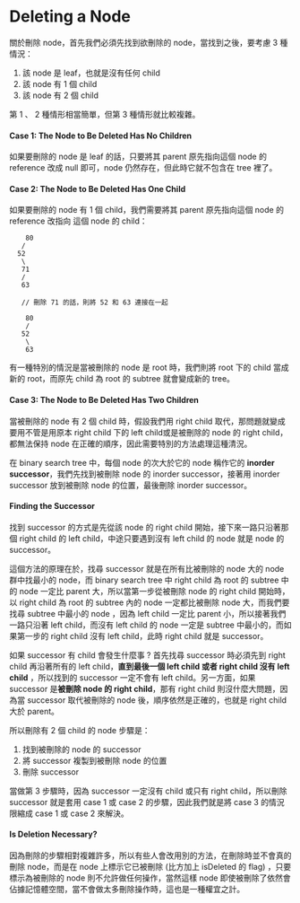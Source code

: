 # Deleting a Node

關於刪除 node，首先我們必須先找到欲刪除的 node，當找到之後，要考慮 3 種情況：

1. 該 node 是 leaf，也就是沒有任何 child
2. 該 node 有 1 個 child
3. 該 node 有 2 個 child

第 1 、 2 種情形相當簡單，但第 3 種情形就比較複雜。

#### Case 1: The Node to Be Deleted Has No Children

如果要刪除的 node 是 leaf 的話，只要將其 parent 原先指向這個 node 的 reference 改成 null 即可，node 仍然存在，但此時它就不包含在 tree 裡了。

#### Case 2: The Node to Be Deleted Has One Child

如果要刪除的 node 有 1 個 child，我們需要將其 parent 原先指向這個 node 的 reference 改指向 這個 node 的 child：

```text
    80
   /
  52
   \
   71
   /
   63
   
   // 刪除 71 的話，則將 52 和 63 連接在一起
   
    80
    /
   52
    \
    63
```

有一種特別的情況是當被刪除的 node 是 root 時，我們則將 root 下的 child 當成新的 root，而原先 child 為 root 的 subtree 就會變成新的 tree。

#### Case 3: The Node to Be Deleted Has Two Children

當被刪除的 node 有 2 個 child 時，假設我們用 right child 取代，那問題就變成要用不管是用原本 right child 下的 left child或是被刪除的 node 的 right child，都無法保持 node 在正確的順序，因此需要特別的方法處理這種清況。

在 binary search tree 中，每個 node 的次大於它的 node 稱作它的 **inorder successor**，我們先找到被刪除 node 的 inorder successor，接著用 inorder successor 放到被刪除 node 的位置，最後刪除 inorder successor。

#### Finding the Successor

找到 successor 的方式是先從該 node 的 right child 開始，接下來一路只沿著那個 right child 的 left child，中途只要遇到沒有 left child 的 node 就是 node 的 successor。

這個方法的原理在於，找尋 successor 就是在所有比被刪除的 node 大的 node 群中找最小的 node，而 binary search tree 中 right child 為 root 的 subtree 中的 node 一定比 parent 大，所以當第一步從被刪除 node 的 right child 開始時，以 right child 為 root 的 subtree 內的 node 一定都比被刪除 node 大，而我們要找尋 subtree 中最小的 node ，因為 left child 一定比 parent 小，所以接著我們一路只沿著 left child，而沒有 left child 的 node 一定是 subtree 中最小的，而如果第一步的 right child 沒有 left child，此時 right child 就是 successor。

如果 successor 有 child 會發生什麼事 ? 首先找尋 successor 時必須先到 right child 再沿著所有的 left child，**直到最後一個 left child 或者 right child 沒有 left child** ，所以找到的 successor 一定不會有 left child。另一方面，如果 successor 是**被刪除 node 的 right child**，那有 right child 則沒什麼大問題，因為當 successor 取代被刪除的 node 後，順序依然是正確的，也就是 right child 大於 parent。

所以刪除有 2 個 child 的 node 步驟是：

1. 找到被刪除的 node 的 successor
2. 將 successor 複製到被刪除 node 的位置
3. 刪除 successor

當做第 3 步驟時，因為 successor 一定沒有 child 或只有 right child，所以刪除 successor 就是套用 case 1 或 case 2 的步驟，因此我們就是將 case 3 的情況限縮成 case 1 或 case 2 來解決。

#### Is Deletion Necessary?

因為刪除的步驟相對複雜許多，所以有些人會改用別的方法，在刪除時並不會真的刪除 node，而是在 node 上標示它已被刪除 \(比方加上 isDeleted 的 flag\) ，只要標示為被刪除的 node 則不允許做任何操作，當然這樣 node 即使被刪除了依然會佔據記憶體空間，當不會做太多刪除操作時，這也是一種權宜之計。

